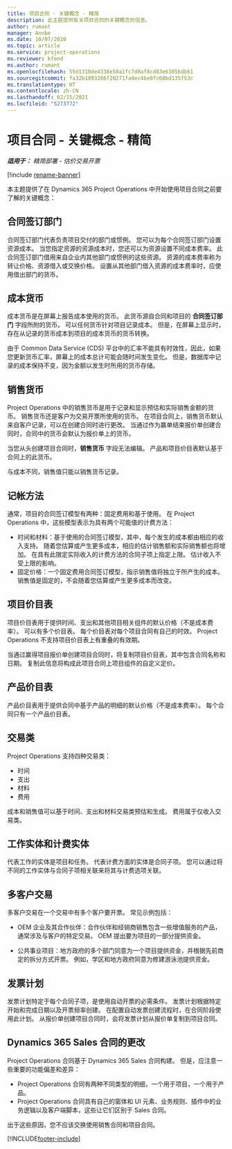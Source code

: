 ```yaml
---
title: 项目合同 - 关键概念 - 精简
description: 此主题提供有关项目合同的关键概念的信息。
author: rumant
manager: Annbe
ms.date: 10/07/2020
ms.topic: article
ms.service: project-operations
ms.reviewer: kfend
ms.author: rumant
ms.openlocfilehash: 55d1310de4338e50a1fc7d0af8cd83e63856db61
ms.sourcegitcommit: fa32b1893286f20271fa4ec4be8fc68bd135f53c
ms.translationtype: HT
ms.contentlocale: zh-CN
ms.lasthandoff: 02/15/2021
ms.locfileid: "5273772"
---
```

# <a name="project-contracts---key-concepts---lite"></a>项目合同 - 关键概念 - 精简

_**适用于：** 精简部署 - 估价交易开票_

[!include [rename-banner](~/includes/cc-data-platform-banner.md)]

本主题提供了在 Dynamics 365 Project Operations 中开始使用项目合同之前要了解的关键概念：

## <a name="contracting-unit"></a>合同签订部门

合同签订部门代表负责项目交付的部门或惯例。 您可以为每个合同签订部门设置资源成本。 当您指定资源的资源成本时，您还可以为资源设置不同成本费率。 此合同签订部门借用来自企业内其他部门或惯例的这些资源。 资源的成本费率称为转让价格、资源借入或交换价格。 设置从其他部门借入资源的成本费率时，应使用借出部门的货币。

## <a name="cost-currency"></a>成本货币

成本货币是在屏幕上报告成本使用的货币。 此货币源自合同和项目的 **合同签订部门** 字段所附的货币。 可以任何货币针对项目记录成本。 但是，在屏幕上显示时，存在从记录的货币成本到项目的成本货币的货币转换。

由于 Common Data Service (CDS) 平台中的汇率不能具有时效性，因此，如果您更新货币汇率，屏幕上的成本总计可能会随时间发生变化。 但是，数据库中记录的成本保持不变，因为金额以发生时所用的货币存储。

## <a name="sales-currency"></a>销售货币

Project Operations 中的销售货币是用于记录和显示预估和实际销售金额的货币。 销售货币还是客户为交易开票所使用的货币。 在项目合同上，销售货币默认来自客户记录，可以在创建合同时进行更改。 当通过作为赢单结束报价单创建合同时，合同中的货币会默认为报价单上的货币。

当您从头创建项目合同时，**销售货币** 字段无法编辑。 产品和项目价目表默认基于合同上的此货币。

与成本不同，销售值只能以销售货币记录。

## <a name="billing-method"></a>记帐方法

通常，项目的合同签订模型有两种：固定费用和基于使用。 在 Project Operations 中，这些模型表示为具有两个可能值的计费方法：

- 时间和材料：基于使用的合同签订模型，其中，每个发生的成本都由相应的收入支持。 随着您估算或产生更多成本，相应的估计销售额和实际销售额也将增加。 在具有此限定实际收入的计费方法的合同子项上指定上限。 估计收入不受上限的影响。
- 固定价格：一个固定费用合同签订模型，指示销售值将独立于所产生的成本。 销售值是固定的，不会随着您估算或产生更多成本而改变。

## <a name="project-price-lists"></a>项目价目表

项目价目表用于提供时间、支出和其他项目相关组件的默认价格（不是成本费率）。 可以有多个价目表。 每个价目表对每个项目合同有自己的时效。 Project Operations 不支持项目价目表上有重叠的有效期。

当通过赢得项目报价单创建项目合同时，将复制项目价目表，其中包含合同名称和日期。 复制此信息将构成此项目合同上项目组件的自定义定价。

## <a name="product-price-lists"></a>产品价目表

产品价目表用于提供合同中基于产品的明细的默认价格（不是成本费率）。 每个合同只有一个产品价目表。

## <a name="transaction-classes"></a>交易类

Project Operations 支持四种交易类：

- 时间
- 支出
- 材料
- 费用

成本和销售值可以基于时间、支出和材料交易类预估和生成。 费用属于仅收入交易类。

## <a name="work-entities-and-billing-entities"></a>工作实体和计费实体

代表工作的实体是项目和任务。 代表计费方面的实体是合同子项。 您可以通过将不同的工作实体与合同子项相关联来将其与计费选项关联。

## <a name="multi-customer-deals"></a>多客户交易

多客户交易在一个交易中有多个客户要开票。 常见示例包括：

- OEM 企业及其合作伙伴：合作伙伴和经销商销售包含一些增值服务的产品，通常涉及与客户的特定交易。 OEM 提出要为项目的一部分提供资金。 

- 公共事业项目：地方政府的多个部门同意为一个项目提供资金，并根据先前商定的拆分方式开票。 例如，学区和地方政府同意为修建游泳池提供资金。

## <a name="invoice-schedules"></a>发票计划

发票计划特定于每个合同子项，是使用自动开票的必需条件。 发票计划根据特定开始和完成日期以及开票频率创建。 在配置自动发票创建流程时，在合同阶段使用此计划。 从报价单创建项目合同时，会将发票计划从报价单复制到项目合同。

## <a name="changes-from-the-dynamics-365-sales-contract"></a>Dynamics 365 Sales 合同的更改

Project Operations 合同基于 Dynamics 365 Sales 合同构建。 但是，应注意一些重要的功能偏差和差异：

- Project Operations 合同有两种不同类型的明细，一个用于项目，一个用于产品。
- Project Operations 合同具有自己的窗体和 UI 元素、业务规则、插件中的业务逻辑以及客户端脚本，这些让它们区别于 Sales 合同。

出于这些原因，您不应该交换使用销售合同和项目合同。


[!INCLUDE[footer-include](../../includes/footer-banner.md)]